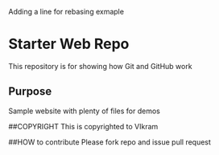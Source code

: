Adding a line for rebasing exmaple
# Starter Web Repo

This repository is for showing how Git and GitHub work

## Purpose

Sample website with plenty of files for demos


##COPYRIGHT
This is copyrighted to VIkram

##HOW to contribute
Please fork repo and issue pull request